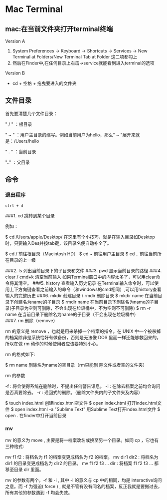 # Mac Terminal


## mac:在当前文件夹打开terminal终端

Version A  
1. System Preferences -> Keyboard -> Shortcuts -> Services -> New Terminal at Folders/New Terminal Tab at Folder 这二项都勾上
2. 然后在Finder中,在任何目录上右击->service就能看到进入terminal的选项

Version B  
* cd + 空格 + 拖曳要进入的文件夹




## 文件目录

首先要清楚几个文件目录：

" / "  ：根目录

" ~ " ：用户主目录的缩写。例如当前用户为hello，那么" ~ "展开来就是：/Users/hello

" . "  ：当前目录

".."   ：父目录



## 命令

### 退出程序

```
ctrl + d
```



###1. cd 跳转到某个目录

例如：

$ cd /Users/apple/Desktop/
在这里有个小技巧，就是在输入目录如Desktop时，只要输入Des并按tab键，该目录名便自动补全了。

$ cd / 
前往根目录（Macintosh HD） 
$ cd ~ 
前往用户主目录 
$ cd .. 
前往当前所在目录的上一级



###2. ls 列出当前目录下的子目录和文件
###3. pwd 显示当前目录的路径
###4. clear / cmd+k 清空当前输入
如果Terminal窗口中的内容太多了，可以用clear命令将其清空。
###5. history 查看输入历史记录
在Terminal输入命令时，可以使用上下方向键查看之前输入的命令（和windows的cmd相同）,可以用history查看输入的完整历史
###6. mkdir 创建目录 / rmdir 删除目录
$ mkdir name 
在当前目录下创建名为name的子目录 
$ rmdir name 
在当前目录下删除名为name的子目录(子目录为空则可删除，不会出现在垃圾桶中，不为空则不可删除) 
$ rm -r name
在当前目录下删除名为name的子目录（不会出现在垃圾桶中）  
###7. rm 删除（remove）

rm 的意义是 remove ，也就是用来杀掉一个档案的指令。在 UNIX 中一个被杀掉的档案除非是系统恰好有做备份，否则是无法像 DOS 里面一样还能够救回来的。所以在做 rm 动作的时候使用者应该要特别小心。

rm 的格式如下:

$ rm name
删除名为name的空目录（rm只能删 除文件或者空的文件夹）  

rm 的参数

-f : 将会使得系统在删除时，不提出任何警告讯息。 
-i : 在除去档案之前均会询问是否真要除去。 
-r : 递回式的删除。（删除文件夹内的子文件夹及内容）  


$ touch index.html 
创建index.html空文件 
$ open index.html 
打开index.html文件 
$ open index.html -a "Sublime Text" 
用Sublime Text打开index.html文件 
$ open . 
在finder中打开当前目录  

### mv
mv 的意义为 move , 主要是将一档案改名或换至另一个目录。如同 cp ，它也有三种格式:

mv f1 f2 : 将档名为 f1 的档案变更成档名为 f2 的档案。 
mv dir1 dir2 : 将档名为 dir1 的目录变更成档名为 dir2 的目录。 
mv f1 f2 f3 ... dir : 将档案 f1 f2 f3 ... 都移至目录 dir 里面。  

mv 的参数有两个，-f 和 -i , 其中 -i 的意义与 cp 中的相同，均是 interactive询问之意。而 -f 为强迫( force ) , 就是不管有没有同名的档案，反正我就是要搬过去，所有其他的参数遇到 -f 均会失效。

